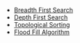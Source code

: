 - [Breadth First Search](./BreadthFirstSearch)
- [Depth First Search](./DepthFirstSearch)
- [Topological Sorting](./TopologicalSorting)
- [Flood Fill Algorithm](./Flood%20Fill%20Algorithm)
